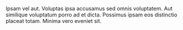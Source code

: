 Ipsam vel aut.
Voluptas ipsa accusamus sed omnis voluptatem.
Aut similique voluptatum porro ad et dicta.
Possimus ipsam eos distinctio placeat totam.
Minima vero eveniet sit.